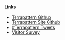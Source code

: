 #### Links

* [Terrapattern Github](http://github.com/workergnome/terrapattern)
* [Terrapattern Site Github](http://github.com/workergnome/terrapattern-website)
* [#Terrapattern Tweets](https://twitter.com/hashtag/terrapattern)
* [Visitor Survey](http://goo.gl/forms/8T7zY28nHm)
